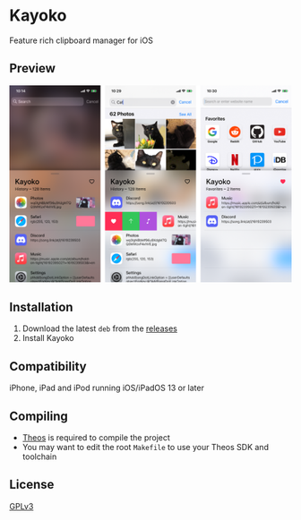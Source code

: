 # Kayoko
Feature rich clipboard manager for iOS

## Preview
<img src="Preview.png" alt="Preview" />

## Installation
1. Download the latest `deb` from the [releases](https://github.com/Traurige/Kayoko/releases)
2. Install Kayoko

## Compatibility
iPhone, iPad and iPod running iOS/iPadOS 13 or later

## Compiling
  - [Theos](https://theos.dev/) is required to compile the project
  - You may want to edit the root `Makefile` to use your Theos SDK and toolchain

## License
[GPLv3](https://github.com/Traurige/Kayoko/blob/main/COPYING)
